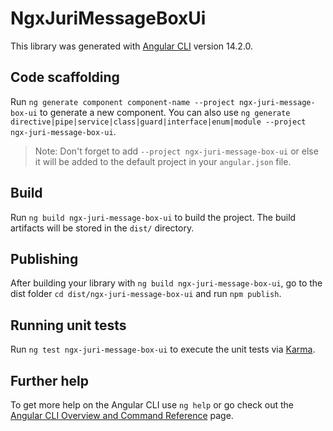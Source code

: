 # NgxJuriMessageBoxUi

This library was generated with [Angular CLI](https://github.com/angular/angular-cli) version 14.2.0.

## Code scaffolding

Run `ng generate component component-name --project ngx-juri-message-box-ui` to generate a new component. You can also use `ng generate directive|pipe|service|class|guard|interface|enum|module --project ngx-juri-message-box-ui`.
> Note: Don't forget to add `--project ngx-juri-message-box-ui` or else it will be added to the default project in your `angular.json` file. 

## Build

Run `ng build ngx-juri-message-box-ui` to build the project. The build artifacts will be stored in the `dist/` directory.

## Publishing

After building your library with `ng build ngx-juri-message-box-ui`, go to the dist folder `cd dist/ngx-juri-message-box-ui` and run `npm publish`.

## Running unit tests

Run `ng test ngx-juri-message-box-ui` to execute the unit tests via [Karma](https://karma-runner.github.io).

## Further help

To get more help on the Angular CLI use `ng help` or go check out the [Angular CLI Overview and Command Reference](https://angular.io/cli) page.

